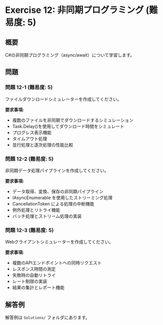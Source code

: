 # Exercise 12: 非同期プログラミング (難易度: 5)

## 概要
C#の非同期プログラミング（async/await）について学習します。

## 問題

### 問題 12-1 (難易度: 5)
ファイルダウンロードシミュレーターを作成してください。

**要求事項:**
- 複数のファイルを非同期でダウンロードするシミュレーション
- Task.Delay()を使用してダウンロード時間をシミュレート
- プログレス表示機能
- タイムアウト処理
- 並行処理と逐次処理の性能比較

### 問題 12-2 (難易度: 5)
非同期データ処理パイプラインを作成してください。

**要求事項:**
- データ取得、変換、保存の非同期パイプライン
- IAsyncEnumerable を使用したストリーミング処理
- CancellationToken による処理の中断機能
- 例外処理とリトライ機能
- バッチ処理とストリーム処理の実装

### 問題 12-3 (難易度: 5)
Webクライアントシミュレーターを作成してください。

**要求事項:**
- 複数のAPIエンドポイントへの同時リクエスト
- レスポンス時間の測定
- 失敗時の自動リトライ
- レート制限の実装
- 結果の集計とレポート機能

## 解答例
解答例は `Solutions/` フォルダにあります。